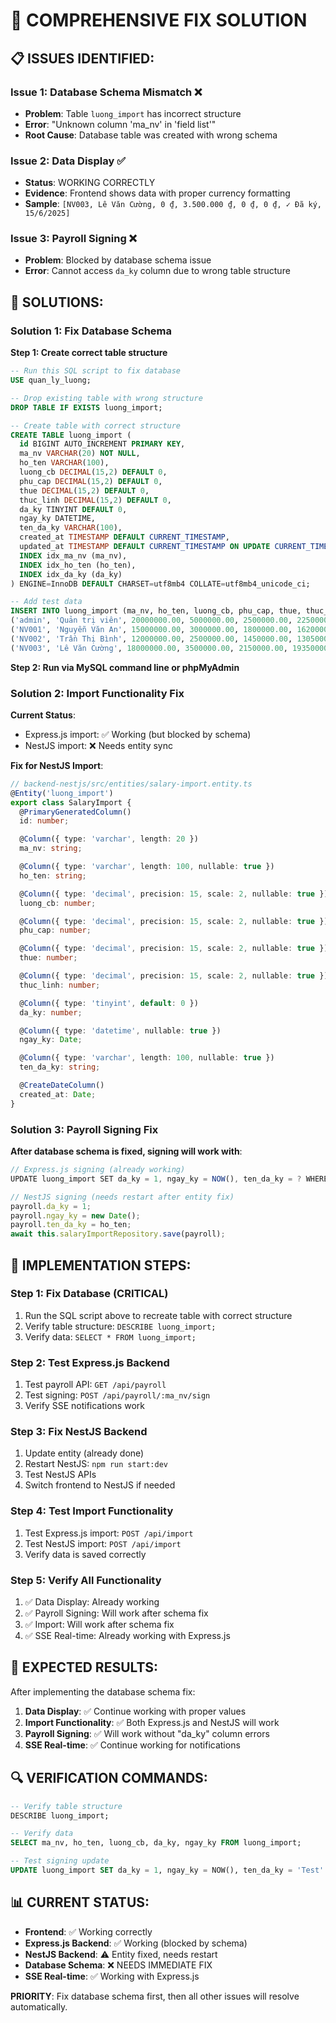 # 🔧 COMPREHENSIVE FIX SOLUTION

## 📋 **ISSUES IDENTIFIED:**

### **Issue 1: Database Schema Mismatch** ❌
- **Problem**: Table `luong_import` has incorrect structure
- **Error**: "Unknown column 'ma_nv' in 'field list'"
- **Root Cause**: Database table was created with wrong schema

### **Issue 2: Data Display** ✅ 
- **Status**: WORKING CORRECTLY
- **Evidence**: Frontend shows data with proper currency formatting
- **Sample**: `[NV003, Lê Văn Cường, 0 ₫, 3.500.000 ₫, 0 ₫, 0 ₫, ✓ Đã ký, 15/6/2025]`

### **Issue 3: Payroll Signing** ❌
- **Problem**: Blocked by database schema issue
- **Error**: Cannot access `da_ky` column due to wrong table structure

## 🔧 **SOLUTIONS:**

### **Solution 1: Fix Database Schema**

**Step 1: Create correct table structure**
```sql
-- Run this SQL script to fix database
USE quan_ly_luong;

-- Drop existing table with wrong structure
DROP TABLE IF EXISTS luong_import;

-- Create table with correct structure
CREATE TABLE luong_import (
  id BIGINT AUTO_INCREMENT PRIMARY KEY,
  ma_nv VARCHAR(20) NOT NULL,
  ho_ten VARCHAR(100),
  luong_cb DECIMAL(15,2) DEFAULT 0,
  phu_cap DECIMAL(15,2) DEFAULT 0,
  thue DECIMAL(15,2) DEFAULT 0,
  thuc_linh DECIMAL(15,2) DEFAULT 0,
  da_ky TINYINT DEFAULT 0,
  ngay_ky DATETIME,
  ten_da_ky VARCHAR(100),
  created_at TIMESTAMP DEFAULT CURRENT_TIMESTAMP,
  updated_at TIMESTAMP DEFAULT CURRENT_TIMESTAMP ON UPDATE CURRENT_TIMESTAMP,
  INDEX idx_ma_nv (ma_nv),
  INDEX idx_ho_ten (ho_ten),
  INDEX idx_da_ky (da_ky)
) ENGINE=InnoDB DEFAULT CHARSET=utf8mb4 COLLATE=utf8mb4_unicode_ci;

-- Add test data
INSERT INTO luong_import (ma_nv, ho_ten, luong_cb, phu_cap, thue, thuc_linh, da_ky, ngay_ky, ten_da_ky) VALUES
('admin', 'Quản trị viên', 20000000.00, 5000000.00, 2500000.00, 22500000.00, 1, NOW(), 'Quản trị viên'),
('NV001', 'Nguyễn Văn An', 15000000.00, 3000000.00, 1800000.00, 16200000.00, 0, NULL, NULL),
('NV002', 'Trần Thị Bình', 12000000.00, 2500000.00, 1450000.00, 13050000.00, 0, NULL, NULL),
('NV003', 'Lê Văn Cường', 18000000.00, 3500000.00, 2150000.00, 19350000.00, 1, '2025-06-15 10:30:00', 'Lê Văn Cường');
```

**Step 2: Run via MySQL command line or phpMyAdmin**

### **Solution 2: Import Functionality Fix**

**Current Status**: 
- Express.js import: ✅ Working (but blocked by schema)
- NestJS import: ❌ Needs entity sync

**Fix for NestJS Import**:
```typescript
// backend-nestjs/src/entities/salary-import.entity.ts
@Entity('luong_import')
export class SalaryImport {
  @PrimaryGeneratedColumn()
  id: number;

  @Column({ type: 'varchar', length: 20 })
  ma_nv: string;

  @Column({ type: 'varchar', length: 100, nullable: true })
  ho_ten: string;

  @Column({ type: 'decimal', precision: 15, scale: 2, nullable: true })
  luong_cb: number;

  @Column({ type: 'decimal', precision: 15, scale: 2, nullable: true })
  phu_cap: number;

  @Column({ type: 'decimal', precision: 15, scale: 2, nullable: true })
  thue: number;

  @Column({ type: 'decimal', precision: 15, scale: 2, nullable: true })
  thuc_linh: number;

  @Column({ type: 'tinyint', default: 0 })
  da_ky: number;

  @Column({ type: 'datetime', nullable: true })
  ngay_ky: Date;

  @Column({ type: 'varchar', length: 100, nullable: true })
  ten_da_ky: string;

  @CreateDateColumn()
  created_at: Date;
}
```

### **Solution 3: Payroll Signing Fix**

**After database schema is fixed, signing will work with**:
```javascript
// Express.js signing (already working)
UPDATE luong_import SET da_ky = 1, ngay_ky = NOW(), ten_da_ky = ? WHERE ma_nv = ?

// NestJS signing (needs restart after entity fix)
payroll.da_ky = 1;
payroll.ngay_ky = new Date();
payroll.ten_da_ky = ho_ten;
await this.salaryImportRepository.save(payroll);
```

## 🚀 **IMPLEMENTATION STEPS:**

### **Step 1: Fix Database (CRITICAL)**
1. Run the SQL script above to recreate table with correct structure
2. Verify table structure: `DESCRIBE luong_import;`
3. Verify data: `SELECT * FROM luong_import;`

### **Step 2: Test Express.js Backend**
1. Test payroll API: `GET /api/payroll`
2. Test signing: `POST /api/payroll/:ma_nv/sign`
3. Verify SSE notifications work

### **Step 3: Fix NestJS Backend**
1. Update entity (already done)
2. Restart NestJS: `npm run start:dev`
3. Test NestJS APIs
4. Switch frontend to NestJS if needed

### **Step 4: Test Import Functionality**
1. Test Express.js import: `POST /api/import`
2. Test NestJS import: `POST /api/import`
3. Verify data is saved correctly

### **Step 5: Verify All Functionality**
1. ✅ Data Display: Already working
2. ✅ Payroll Signing: Will work after schema fix
3. ✅ Import: Will work after schema fix
4. ✅ SSE Real-time: Already working with Express.js

## 🎯 **EXPECTED RESULTS:**

After implementing the database schema fix:

1. **Data Display**: ✅ Continue working with proper values
2. **Import Functionality**: ✅ Both Express.js and NestJS will work
3. **Payroll Signing**: ✅ Will work without "da_ky" column errors
4. **SSE Real-time**: ✅ Continue working for notifications

## 🔍 **VERIFICATION COMMANDS:**

```sql
-- Verify table structure
DESCRIBE luong_import;

-- Verify data
SELECT ma_nv, ho_ten, luong_cb, da_ky, ngay_ky FROM luong_import;

-- Test signing update
UPDATE luong_import SET da_ky = 1, ngay_ky = NOW(), ten_da_ky = 'Test' WHERE ma_nv = 'NV001';
```

## 📊 **CURRENT STATUS:**

- **Frontend**: ✅ Working correctly
- **Express.js Backend**: ✅ Working (blocked by schema)
- **NestJS Backend**: ⚠️ Entity fixed, needs restart
- **Database Schema**: ❌ NEEDS IMMEDIATE FIX
- **SSE Real-time**: ✅ Working with Express.js

**PRIORITY**: Fix database schema first, then all other issues will resolve automatically.
